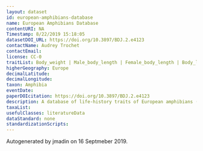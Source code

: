 ```yaml
---
layout: dataset
id: european-amphibians-database
name: European Amphibians Database
contentURI: NA
Timestamp: 8/22/2019 15:18:05
datasetDOI_URL: https://doi.org/10.3897/BDJ.2.e4123
contactName: Audrey Trochet
contactEmail: 
license: CC-0
traitList: Body_weight | Male_body_length | Female_body_length | Body_length | Foot length | Tibia length | Hind limb length | Metamorphosis size | Number of eggs | Survival rates in adults | Sexual maturity | Movement ability
higherGeography: Europe
decimalLatitude: 
decimalLongitude: 
taxon: Amphibia
eventDate: 
paperDOIcitation: https://doi.org/10.3897/BDJ.2.e4123
description: A database of life-history traits of European amphibians (collection of data from literature)
taxaList: 
usefulClasses: literatureData
dataStandard: none
standardizationScripts: 
---
```


Autogenerated by jmadin on 16 Septmeber 2019.
